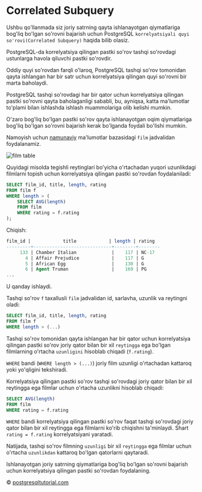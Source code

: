 # Correlated Subquery

Ushbu qo'llanmada siz joriy satrning qayta ishlanayotgan qiymatlariga bog'liq bo'lgan so'rovni bajarish uchun PostgreSQL `korrelyatsiyali quyi so'rovi(Correlated Subquery)` haqida bilib olasiz.

PostgreSQL-da korrelyatsiya qilingan pastki so'rov tashqi so'rovdagi ustunlarga havola qiluvchi pastki so'rovdir.

Oddiy quyi so'rovdan farqli o'laroq, PostgreSQL tashqi so'rov tomonidan qayta ishlangan har bir satr uchun korrelyatsiya qilingan quyi so'rovni bir marta baholaydi.

PostgreSQL tashqi so'rovdagi har bir qator uchun korrelyatsiya qilingan pastki so'rovni qayta baholaganligi sababli, bu, ayniqsa, katta ma'lumotlar to'plami bilan ishlashda ishlash muammolariga olib kelishi mumkin.

O'zaro bog'liq bo'lgan pastki so'rov qayta ishlanayotgan oqim qiymatlariga bog'liq bo'lgan so'rovni bajarish kerak bo'lganda foydali bo'lishi mumkin.

Namoyish uchun [namunaviy](https://www.postgresqltutorial.com/wp-content/uploads/2019/05/dvdrental.zip) ma'lumotlar bazasidagi `film` jadvalidan foydalanamiz.

![film table](https://www.postgresqltutorial.com/wp-content/uploads/2019/05/film.png)

Quyidagi misolda tegishli reytinglari bo'yicha o'rtachadan yuqori uzunlikdagi filmlarni topish uchun korrelyatsiya qilingan pastki so'rovdan foydalaniladi:

```sql
SELECT film_id, title, length, rating
FROM film f
WHERE length > (
    SELECT AVG(length)
    FROM film
    WHERE rating = f.rating
);
```

Chiqish:
```sql
film_id |            title            | length | rating
---------+-----------------------------+--------+--------
     133 | Chamber Italian             |    117 | NC-17
       4 | Affair Prejudice            |    117 | G
       5 | African Egg                 |    130 | G
       6 | Agent Truman                |    169 | PG
...
```

U qanday ishlaydi.

Tashqi so'rov `f` taxallusli `film` jadvalidan id, sarlavha, uzunlik va reytingni oladi:

```sql
SELECT film_id, title, length, rating
FROM film f
WHERE length > (...)
```

Tashqi so'rov tomonidan qayta ishlangan har bir qator uchun korrelyatsiya qilingan pastki so'rov joriy qator bilan bir xil `reytingga` ega bo'lgan filmlarning o'rtacha `uzunligini` hisoblab chiqadi (`f.rating`).

`WHERE` bandi (`WHERE length > (...)`) joriy film uzunligi o'rtachadan kattaroq yoki yo'qligini tekshiradi.

Korrelyatsiya qilingan pastki so'rov tashqi so'rovdagi joriy qator bilan bir xil reytingga ega filmlar uchun o'rtacha uzunlikni hisoblab chiqadi:

```sql
SELECT AVG(length)
FROM film
WHERE rating = f.rating
```

`WHERE` bandi korrelyatsiya qilingan pastki so'rov faqat tashqi so'rovdagi joriy qator bilan bir xil reytingga ega filmlarni ko'rib chiqishni ta'minlaydi. Shart `rating = f.rating` korrelyatsiyani yaratadi.

Natijada, tashqi so'rov filmning `uzunligi` bir xil `reytingga` ega filmlar uchun o'rtacha `uzunlikdan` kattaroq bo'lgan qatorlarni qaytaradi.

Ishlanayotgan joriy satrning qiymatlariga bog'liq bo'lgan so'rovni bajarish uchun korrelyatsiya qilingan pastki so'rovdan foydalaning.

© [postgresqltutorial.com](https://www.postgresqltutorial.com/postgresql-tutorial/postgresql-correlated-subquery/)